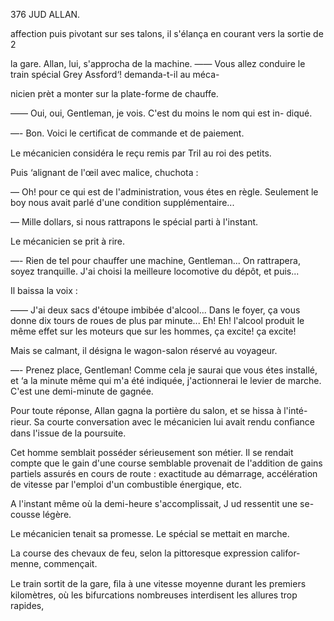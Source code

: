 376 JUD ALLAN.

affection puis pivotant sur ses talons, il s'élança en courant vers la sortie de
2

la gare.
Allan, lui, s'approcha de la machine.
—— Vous allez conduire le train spécial Grey Assford‘! demanda-t-il au méca-

nicien prèt a monter sur la plate-forme de chauffe.

—— Oui, oui, Gentleman, je vois. C'est du moins le nom qui est in-
diqué.

—- Bon. Voici le certiﬁcat de commande et de paiement.

Le mécanicien considéra le reçu remis par Tril au roi des petits.

Puis ‘alignant de l'œil avec malice, chuchota :

— Oh! pour ce qui est de l'administration, vous étes en règle. Seulement
le boy nous avait parlé d'une condition supplémentaire...

— Mille dollars, si nous rattrapons le spécial parti à l'instant.

Le mécanicien se prit à rire.

—- Rien de tel pour chauffer une machine, Gentleman... On rattrapera,
soyez tranquille. J'ai choisi la meilleure locomotive du dépôt, et puis...

Il baissa la voix :

—— J'ai deux sacs d'étoupe imbibée d'alcool... Dans le foyer, ça vous donne
dix tours de roues de plus par minute... Eh! Eh! l'alcool produit le même
effet sur les moteurs que sur les hommes, ça excite! ça excite!

Mais se calmant, il désigna le wagon-salon réservé au voyageur.

—- Prenez place, Gentleman! Comme cela je saurai que vous étes installé, et
‘a la minute même qui m'a été indiquée, j'actionnerai le levier de marche.
C'est une demi-minute de gagnée.

Pour toute réponse, Allan gagna la portière du salon, et se hissa à l'inté-
rieur. Sa courte conversation avec le mécanicien lui avait rendu conﬁance
dans l'issue de la poursuite.

Cet homme semblait posséder sérieusement son métier. Il se rendait
compte que le gain d'une course semblable provenait de l'addition de gains
partiels assurés en cours de route : exactitude au démarrage, accélération de
vitesse par l'emploi d'un combustible énergique, etc.

A l'instant même où la demi-heure s'accomplissait, J ud ressentit une se-
cousse légère.

Le mécanicien tenait sa promesse. Le spécial se mettait en marche.

La course des chevaux de feu, selon la pittoresque expression califor-
menne, commençait.

Le train sortit de la gare, ﬁla à une vitesse moyenne durant les premiers
kilomètres, où les bifurcations nombreuses interdisent les allures trop rapides,

